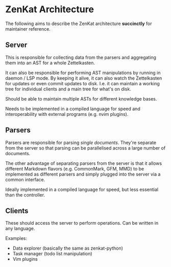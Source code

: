 # ZenKat Architecture

The following aims to describe the ZenKat architecture **succinctly** for maintainer reference.

## Server

This is responsible for collecting data from the parsers and aggregating them into an AST for a whole Zettelkasten.

It can also be responsible for performing AST manipulations by running in daemon / LSP mode. By keeping it alive, it can also watch the Zettelkasten for updates or even commit updates to disk. I.e. it can maintain a working tree for individual clients and a main tree for what's on disk.

Should be able to maintain multiple ASTs for different knowledge bases.

Needs to be implemented in a compiled language for speed and interoperability with external programs (e.g. nvim plugins).

## Parsers

Parsers are responsible for parsing *single documents*. They're separate from the server so that parsing can be parallelised across a large number of documents.

The other advantage of separating parsers from the server is that it allows different Markdown flavors (e.g. CommonMark, GFM, MMD) to be implemented as different parsers and simply plugged into the server via a common interface.

Ideally implemented in a compiled language for speed, but less essential than the controller.

## Clients

These should access the server to perform operations. Can be written in any language.

Examples:
- Data explorer (basically the same as zenkat-python)
- Task manager (todo list manipulation)
- Vim plugins
